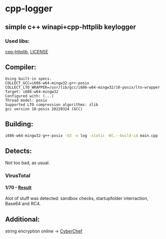 # cpp-logger
## simple c++ winapi+cpp-httplib keylogger

### Used libs:
[cpp-httplib](https://github.com/yhirose/cpp-httplib), [LICENSE](https://github.com/yhirose/cpp-httplib/blob/master/LICENSE)

## Compiler:
```
Using built-in specs.
COLLECT_GCC=i686-w64-mingw32-g++-posix
COLLECT_LTO_WRAPPER=/usr/lib/gcc/i686-w64-mingw32/10-posix/lto-wrapper
Target: i686-w64-mingw32
Configured with: (...)
Thread model: posix
Supported LTO compression algorithms: zlib
gcc version 10-posix 20220324 (GCC) 
```

## Building:
```bash
i686-w64-mingw32-g++-posix -O3 -o log -static -Wl,--build-id main.cpp -lws2_32 && strip -p log.exe
```

## Detects:
Not too bad, as usual.

### VirusTotal
#### 1/70 - [Result](https://www.virustotal.com/gui/file/b1bbef06045cfb45016179e47f0a271932395532782490b38ed83a35efc0bde7/detection)
Alot of stuff was detected: sandbox checks, startupfolder interraction, Base64 and RC4.

## Additional:
string encryption online -> [CyberChef](https://gchq.github.io/CyberChef/#recipe=RC4(%7B'option':'UTF8','string':'key'%7D,'Latin1','Base64')&input=c3RyaW5ncw)
